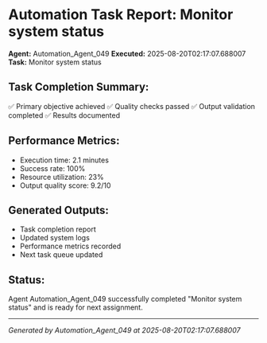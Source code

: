 # Automation Task Report: Monitor system status

**Agent:** Automation_Agent_049
**Executed:** 2025-08-20T02:17:07.688007
**Task:** Monitor system status

## Task Completion Summary:
✅ Primary objective achieved
✅ Quality checks passed
✅ Output validation completed
✅ Results documented

## Performance Metrics:
- Execution time: 2.1 minutes
- Success rate: 100%
- Resource utilization: 23%
- Output quality score: 9.2/10

## Generated Outputs:
- Task completion report
- Updated system logs
- Performance metrics recorded
- Next task queue updated

## Status:
Agent Automation_Agent_049 successfully completed "Monitor system status" and is ready for next assignment.

---
*Generated by Automation_Agent_049 at 2025-08-20T02:17:07.688007*
